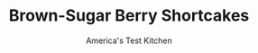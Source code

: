 ---
layout: ../../layouts/MarkdownPostLayout.astro
title: Brown-Sugar Berry Shortcakes
author: America's Test Kitchen
pubDate: 2023-03-15
description: "We wanted to make craggy, sweet shortcakes with a crumb sturdy enough to support sweet-tart juicy berries and airy-whipped cream."
image_url: https://res.cloudinary.com/hksqkdlah/image/upload/ar_1:1,c_fill,dpr_2.0,f_auto,fl_lossy.progressive.strip_profile,g_faces:auto,q_auto:low,w_344/34853_sfs-brown-sugar-berry-shortcakes-30
tags: ["Desserts or Baked Goods","Fruit","Fruit Desserts","Cakes","Cook's Country TV"]
calories: 
protein: 
carbohydrates: 
fats: 
fiber: 
ingredients: ["6 cups, mixed berries (see How To Prepare Berries below)","4౼6 tablespoons packed (1¾౼2⅔ ounces), light brown sugar","2 cups (10 ounces), all-purpose flour","3 tablespoons packed, light brown sugar","1 tablespoon, baking powder","1/2 teaspoon, table salt","8 tablespoons, unsalted butter (1 stick), cut into 1/2-inch pieces and chilled, plus 2 tablespoons unsalted butter, melted (for brushing on shortcakes)","1 , large egg","1/2 cup, sour cream","2 tablespoons, granulated sugar","1 cup, heavy cream","1/4 cup, sour cream","1/4 cup packed (1¾ ounces), light brown sugar",", fresh strawberries —Hulled, halved, and sliced",", fresh raspberries —Whole",", fresh blackberries —Halved",", fresh blueberries —Whole",", currants —Whole"]
serves: 
time: ""
instructions: ["For the fruit: Crush 2 cups berries and brown sugar in large bowl with potato masher. Fold in remaining 4 cups berries and let sit at room temperature until sugar has dissolved and berries are juicy, about 30 minutes.","For the shortcakes: Adjust oven rack to upper-middle position and heat oven to 375 degrees. Line rimmed baking sheet with parchment paper. Pulse flour, brown sugar, baking powder, and salt in food processor until no lumps of sugar remain. Scatter chilled butter pieces over top and pulse until mixture resembles coarse meal, about 7 pulses. Transfer to large bowl.","Whisk egg and sour cream together in small bowl. Stir into flour mixture with rubber spatula until large clumps form. Using hands, knead lightly until dough comes together and no dry flecks of flour remain.","Using a large (#10) ice cream scoop, scoop 6 dough rounds onto baking sheet. Brush tops with melted butter and sprinkle with granulated sugar. Bake until golden brown, 25 to 30 minutes, rotating baking sheet halfway through baking time. Cool shortcakes on baking sheet 10 minutes. (Cooled shortcakes can be wrapped tightly in plastic wrap and kept on counter for up to 24 hours.)","For the topping: With electric mixer, beat heavy cream, sour cream, and brown sugar to stiff peaks. Split each shortcake in half using serrated knife and place bottoms on individual plates. Spoon portion of fruit over bottoms, top with whipped cream, and cap with shortcake tops. Serve.","Shortcakes by Hand: To make shortcakes without a food processor, freeze the stick of butter until hard and then grate it into the dry ingredients using the large holes of a box grater. Toss gently to distribute the butter evenly and proceed with the recipe."]
nutrition: ["null calories"]
notes: "Depending on the sweetness of the berries, you may have to use more or less brown sugar. If you don’t have a large ice cream scoop, divide the dough into six equal portions and use your hands to form shortcakes in a rough semispherical shape."
---